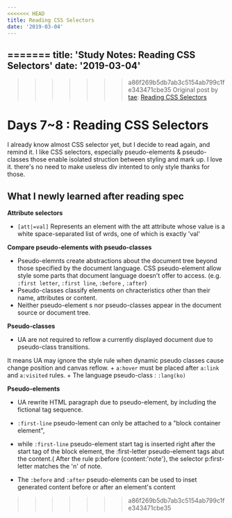 ```yaml
---
<<<<<<< HEAD
title: Reading CSS Selectors
date: '2019-03-04'
---
```

=======
title: 'Study Notes: Reading CSS Selectors'
date: '2019-03-04'
---

>>>>>>> a86f269b5db7ab3c5154ab799c1fe343471cbe35
Original post by [tae](https://github.com/Ta2Rim): [Reading CSS Selectors](https://gist.github.com/Ta2Rim/c408589579176c2483fd601ca87ec6be)

# Days 7~8 : Reading CSS Selectors

I already know almost CSS selector yet, but I decide to read again, and remind it.
I like CSS selectors, especially pseudo-elements & pseudo-classes
those enable isolated struction between styling and mark up. I love it. there's no need to make useless div intented to only style thanks for those.

## What I newly learned after reading spec
**Attribute selectors**

- `[att|=val]` Represents an element with the att attribute whose value is a white space-separated list of wrds, one of which is exactly 'val'

**Compare pseudo-elements with pseudo-classes**

- Pseudo-elemnts create abstractions about the document tree beyond those specified by the document language.
  CSS pseudo-element allow style some parts that document language doesn't offer to access. (e.g. `:first letter`, `:first line`, `:before` , `:after`)
- Pseudo-classes classify elements on chracteristics other than their name, attributes or content.
- Neither pseudo-element s nor pseudo-classes appear in the document source or document tree.

**Pseudo-classes**

- UA are not required to reflow a currently displayed document due to pseudo-class transitions.

It means UA may ignore the style rule when dynamic pseudo classes cause change position and canvas reflow. + `a:hover` must be placed after `a:link` and `a:visited` rules. + The language pseudo-class : `:lang(ko)`

**Pseudo-elements**

- UA rewrite HTML paragraph due to pseudo-element, by including the fictional tag sequence.
- `:first-line` pseudo-lement can only be attached to a "block container element",
- while `:first-line` pseudo-element start tag is inserted right after the start tag of the block element,
  the :first-letter pseudo-element tags abut the content.( After the rule p:before {content:'note'}, the selector p:first-letter matches the 'n' of note.

- The `:before` and `:after` pseudo-elements can be used to inset generated content before or after an element's content
>>>>>>> a86f269b5db7ab3c5154ab799c1fe343471cbe35
